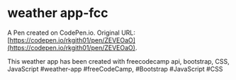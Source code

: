 # weather app-fcc

A Pen created on CodePen.io. Original URL: [https://codepen.io/rkgith01/pen/ZEVEOaO](https://codepen.io/rkgith01/pen/ZEVEOaO).

This weather app has been created with freecodecamp api, bootstrap, CSS, JavaScript
#weather-app
#freeCodeCamp,
#Bootstrap
#JavaScript
#CSS